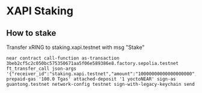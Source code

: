 # XAPI Staking

## How to stake

Transfer xRING to staking.xapi.testnet with msg "Stake"
```
near contract call-function as-transaction 3beb2cf5c2c050bc575350671aa5f06e589386e8.factory.sepolia.testnet ft_transfer_call json-args '{"receiver_id":"staking.xapi.testnet","amount":"10000000000000000000","msg":"Stake"}' prepaid-gas '100.0 Tgas' attached-deposit '1 yoctoNEAR' sign-as guantong.testnet network-config testnet sign-with-legacy-keychain send
```
